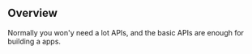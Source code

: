 
Overview
----

Normally you won'y need a lot APIs, and the basic APIs are enough for building a apps.